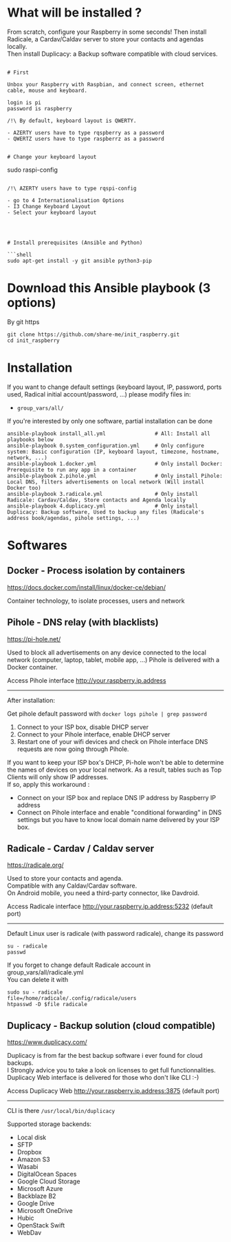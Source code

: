 # What will be installed ?

From scratch, configure your Raspberry in some seconds!
Then install Radicale, a Cardav/Caldav server to store your contacts and agendas locally.  
Then install Duplicacy: a Backup software compatible with cloud services.  


```

# First

Unbox your Raspberry with Raspbian, and connect screen, ethernet cable, mouse and keyboard.  

login is pi  
password is raspberry

/!\ By default, keyboard layout is QWERTY.

- AZERTY users have to type rqspberry as a password
- QWERTZ users have to type raspberrz as a password


# Change your keyboard layout

```
sudo raspi-config
```

/!\ AZERTY users have to type rqspi-config

- go to 4 Internationalisation Options
- I3 Change Keyboard Layout
- Select your keyboard layout




# Install prerequisites (Ansible and Python)

```shell
sudo apt-get install -y git ansible python3-pip
```

# Download this Ansible playbook (3 options)

By git https  

```
git clone https://github.com/share-me/init_raspberry.git
cd init_raspberry
```



# Installation

If you want to change default settings (keyboard layout, IP, password, ports used, Radical initial account/password, ...) please modify files in:  
- `group_vars/all/`

If you're interested by only one software, partial installation can be done  

```shell
ansible-playbook install_all.yml                # All: Install all playbooks below
ansible-playbook 0.system_configuration.yml     # Only configure system: Basic configuration (IP, keyboard layout, timezone, hostname, network, ...)
ansible-playbook 1.docker.yml                   # Only install Docker: Prerequisite to run any app in a container
ansible-playbook 2.pihole.yml                   # Only install Pihole: Local DNS, filters advertisements on local network (Will install Docker too)
ansible-playbook 3.radicale.yml                 # Only install Radicale: Cardav/Caldav, Store contacts and Agenda locally
ansible-playbook 4.duplicacy.yml                # Only install Duplicacy: Backup software, Used to backup any files (Radicale's address book/agendas, pihole settings, ...)
```



# Softwares

## Docker - Process isolation by containers

https://docs.docker.com/install/linux/docker-ce/debian/

Container technology, to isolate processes, users and network

## Pihole - DNS relay (with blacklists)

https://pi-hole.net/

Used to block all advertisements on any device connected to the local network (computer, laptop, tablet, mobile app, ...)
Pihole is delivered with a Docker container.

Access Pihole interface http://your.raspberry.ip.address

---

After installation:

Get pihole default password with `docker logs pihole | grep password`

1. Connect to your ISP box, disable DHCP server
2. Connect to your Pihole interface, enable DHCP server
3. Restart one of your wifi devices and check on Pihole interface DNS requests are now going through Pihole.  



If you want to keep your ISP box's DHCP, Pi-hole won't be able to determine the names of devices on your local network. As a result, tables such as Top Clients will only show IP addresses.  
If so, apply this workaround :
- Connect on your ISP box and replace DNS IP address by Raspberry IP address
- Connect on Pihole interface and enable "conditional forwarding" in DNS settings but you have to know local domain name delivered by your ISP box.


## Radicale - Cardav / Caldav server

https://radicale.org/

Used to store your contacts and agenda.  
Compatible with any Caldav/Cardav software.  
On Android mobile, you need a third-party connector, like Davdroid.

Access Radicale interface http://your.raspberry.ip.address:5232 (default port)

---

Default Linux user is radicale (with password radicale), change its password  

```shell
su - radicale
passwd
```


If you forget to change default Radicale account in group_vars/all/radicale.yml  
You can delete it with

```shell
sudo su - radicale
file=/home/radicale/.config/radicale/users
htpasswd -D $file radicale
```


## Duplicacy - Backup solution (cloud compatible)

https://www.duplicacy.com/

Duplicacy is from far the best backup software i ever found for cloud backups.  
I Strongly advice you to take a look on licenses to get full functionnalities.  
Duplicacy Web interface is delivered for those who don't like CLI :-)

Access Duplicacy Web http://your.raspberry.ip.address:3875 (default port)  

---

CLI is there `/usr/local/bin/duplicacy`

Supported storage backends: 
- Local disk
- SFTP
- Dropbox
- Amazon S3
- Wasabi
- DigitalOcean Spaces
- Google Cloud Storage
- Microsoft Azure
- Backblaze B2
- Google Drive
- Microsoft OneDrive
- Hubic
- OpenStack Swift
- WebDav
